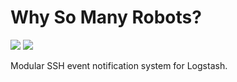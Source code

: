 # Why So Many Robots?

![](https://img.shields.io/badge/status-in%20development-orange) [![](https://img.shields.io/badge/release-v0.1.2-lightblue)](https://github.com/samcole8/ysmr/releases)

Modular SSH event notification system for Logstash.

